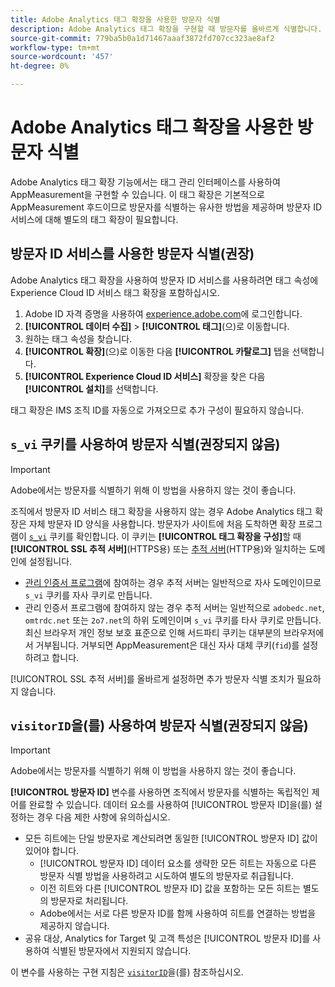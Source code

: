 ```yaml
---
title: Adobe Analytics 태그 확장을 사용한 방문자 식별
description: Adobe Analytics 태그 확장을 구현할 때 방문자를 올바르게 식별합니다.
source-git-commit: 779ba5b0a1d71467aaaf3872fd707cc323ae8af2
workflow-type: tm+mt
source-wordcount: '457'
ht-degree: 0%

---
```


# Adobe Analytics 태그 확장을 사용한 방문자 식별

Adobe Analytics 태그 확장 기능에서는 태그 관리 인터페이스를 사용하여 AppMeasurement을 구현할 수 있습니다. 이 태그 확장은 기본적으로 AppMeasurement 후드이므로 방문자를 식별하는 유사한 방법을 제공하며 방문자 ID 서비스에 대해 별도의 태그 확장이 필요합니다.

## 방문자 ID 서비스를 사용한 방문자 식별(권장)

Adobe Analytics 태그 확장을 사용하여 방문자 ID 서비스를 사용하려면 태그 속성에 Experience Cloud ID 서비스 태그 확장을 포함하십시오.

1. Adobe ID 자격 증명을 사용하여 [experience.adobe.com](https://experience.adobe.com)에 로그인합니다.
1. **[!UICONTROL 데이터 수집]** > **[!UICONTROL 태그]**(으)로 이동합니다.
1. 원하는 태그 속성을 찾습니다.
1. **[!UICONTROL 확장]**(으)로 이동한 다음 **[!UICONTROL 카탈로그]** 탭을 선택합니다.
1. **[!UICONTROL Experience Cloud ID 서비스]** 확장을 찾은 다음 **[!UICONTROL 설치]**&#x200B;를 선택합니다.

태그 확장은 IMS 조직 ID를 자동으로 가져오므로 추가 구성이 필요하지 않습니다.

## `s_vi` 쿠키를 사용하여 방문자 식별(권장되지 않음)

>[!IMPORTANT]
>
>Adobe에서는 방문자를 식별하기 위해 이 방법을 사용하지 않는 것이 좋습니다.

조직에서 방문자 ID 서비스 태그 확장을 사용하지 않는 경우 Adobe Analytics 태그 확장은 자체 방문자 ID 양식을 사용합니다. 방문자가 사이트에 처음 도착하면 확장 프로그램이 [`s_vi`](https://experienceleague.adobe.com/en/docs/core-services/interface/data-collection/cookies/analytics) 쿠키를 확인합니다. 이 쿠키는 **[!UICONTROL 태그 확장을 구성]**&#x200B;할 때 **[!UICONTROL SSL 추적 서버]**(HTTPS용) 또는 [추적 서버](https://experienceleague.adobe.com/en/docs/experience-platform/tags/extensions/client/analytics/overview)&#x200B;(HTTP용)와 일치하는 도메인에 설정됩니다.

* [관리 인증서 프로그램](https://experienceleague.adobe.com/en/docs/core-services/interface/data-collection/adobe-managed-cert)에 참여하는 경우 추적 서버는 일반적으로 자사 도메인이므로 `s_vi` 쿠키를 자사 쿠키로 만듭니다.
* 관리 인증서 프로그램에 참여하지 않는 경우 추적 서버는 일반적으로 `adobedc.net`, `omtrdc.net` 또는 `2o7.net`의 하위 도메인이며 `s_vi` 쿠키를 타사 쿠키로 만듭니다. 최신 브라우저 개인 정보 보호 표준으로 인해 서드파티 쿠키는 대부분의 브라우저에서 거부됩니다. 거부되면 AppMeasurement은 대신 자사 대체 쿠키(`fid`)를 설정하려고 합니다.

[!UICONTROL SSL 추적 서버]를 올바르게 설정하면 추가 방문자 식별 조치가 필요하지 않습니다.

## `visitorID`을(를) 사용하여 방문자 식별(권장되지 않음)

>[!IMPORTANT]
>
>Adobe에서는 방문자를 식별하기 위해 이 방법을 사용하지 않는 것이 좋습니다.

**[!UICONTROL 방문자 ID]** 변수를 사용하면 조직에서 방문자를 식별하는 독립적인 제어를 완료할 수 있습니다. 데이터 요소를 사용하여 [!UICONTROL 방문자 ID]을(를) 설정하는 경우 다음 제한 사항에 유의하십시오.

* 모든 히트에는 단일 방문자로 계산되려면 동일한 [!UICONTROL 방문자 ID] 값이 있어야 합니다.
   * [!UICONTROL 방문자 ID] 데이터 요소를 생략한 모든 히트는 자동으로 다른 방문자 식별 방법을 사용하려고 시도하여 별도의 방문자로 취급됩니다.
   * 이전 히트와 다른 [!UICONTROL 방문자 ID] 값을 포함하는 모든 히트는 별도의 방문자로 처리됩니다.
   * Adobe에서는 서로 다른 방문자 ID를 함께 사용하여 히트를 연결하는 방법을 제공하지 않습니다.
* 공유 대상, Analytics for Target 및 고객 특성은 [!UICONTROL 방문자 ID]를 사용하여 식별된 방문자에서 지원되지 않습니다.

이 변수를 사용하는 구현 지침은 [`visitorID`](/help/implement/vars/config-vars/visitorid.md)을(를) 참조하십시오.
